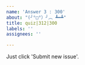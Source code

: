 ```yaml
---
name: 'Answer 3 : 300'
about: "(╯°□°）╯︵ ┻━┻"
title: quiz|312|300
labels: ''
assignees: ''

---
```


Just click 'Submit new issue'.
